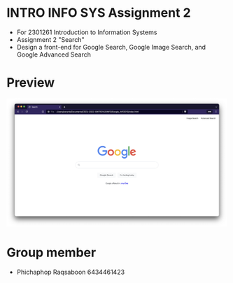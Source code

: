 # INTRO INFO SYS Assignment 2
- For 2301261 Introduction to Information Systems
- Assignment 2 "Search"
- Design a front-end for Google Search, Google Image Search, and Google Advanced Search

# Preview
<img src="Google.png" />

# Group member
- Phichaphop Raqsaboon 6434461423
